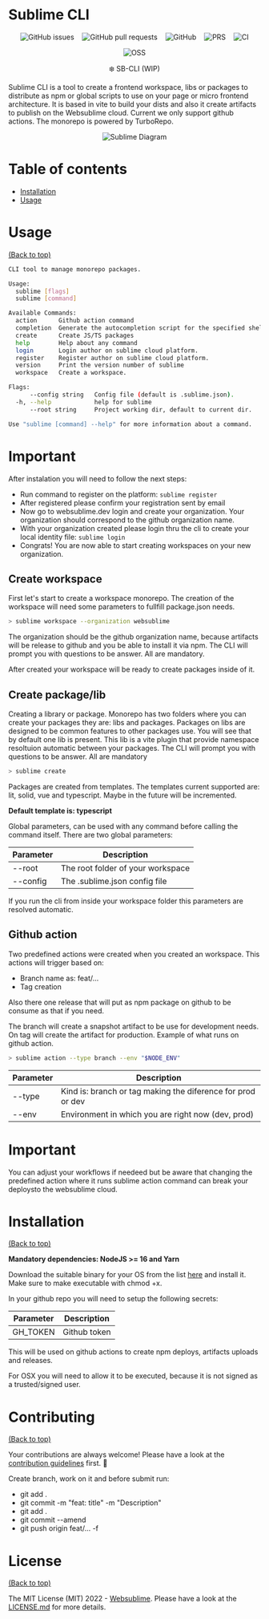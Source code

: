 # Sublime CLI

<p align="center">
  <img style="display: inline; margin: 0 6px" alt="GitHub issues" src="https://img.shields.io/github/issues/websublime/sublime-cli?style=flat-square">
  <img style="display: inline; margin: 0 6px" alt="GitHub pull requests" src="https://img.shields.io/github/issues-pr/websublime/sublime-cli?style=flat-square">
  <img style="display: inline; margin: 0 6px" alt="GitHub" src="https://img.shields.io/github/license/websublime/sublime-cli?style=flat-square">
  <img style="display: inline; margin: 0 6px" alt="PRS" src="https://img.shields.io/badge/PRs-welcome-brightgreen.svg?style=flat-square">
  <img style="display: inline; margin: 0 6px" alt="CI" src="https://github.com/websublime/sublime-cli/actions/workflows/release.yml/badge.svg?branch=main">
</p>

<p align="center">
  <img style="display: inline; margin: 0 6px" alt="OSS" src="https://forthebadge.com/images/badges/open-source.svg">
</p>

<p align="center">❄️ SB-CLI (WIP)</p>

Sublime CLI is a tool to create a frontend workspace, libs or packages to distribute as npm or global scripts to use on your page or micro frontend architecture. It is based in vite to build your dists and also it create artifacts to publish on the Websublime cloud. Current we only support github actions. The monorepo is powered by TurboRepo.

<p align="center">
  <img style="display: inline; margin: 0 6px" alt="Sublime Diagram" src="https://user-images.githubusercontent.com/495720/181646023-0828bee5-0ed9-4938-b558-b3b6f723d135.jpeg">
</p>

# Table of contents

- [Installation](#installation)
- [Usage](#usage)

# Usage

[(Back to top)](#table-of-contents)

```bash
CLI tool to manage monorepo packages.

Usage:
  sublime [flags]
  sublime [command]

Available Commands:
  action      Github action command
  completion  Generate the autocompletion script for the specified shell
  create      Create JS/TS packages
  help        Help about any command
  login       Login author on sublime cloud platform.
  register    Register author on sublime cloud platform.
  version     Print the version number of sublime
  workspace   Create a workspace.

Flags:
      --config string   Config file (default is .sublime.json).
  -h, --help            help for sublime
      --root string     Project working dir, default to current dir.

Use "sublime [command] --help" for more information about a command.
```

# Important

After instalation you will need to follow the next steps:

- Run command to register on the platform: ```sublime register```
- After registered please confirm your registration sent by email
- Now go to websublime.dev login and create your organization. Your organization should correspond to the github organization name.
- With your organization created please login thru the cli to create your local identity file: ```sublime login```
- Congrats! You are now able to start creating workspaces on your new organization.

## Create workspace

First let's start to create a workspace monorepo. The creation of the workspace will need some parameters to fullfill package.json needs.

```bash
> sublime workspace --organization websublime
```

The organization should be the github organization name, because artifacts will be release to github and you be able to install it via npm.
The CLI will prompt you with questions to be answer. All are mandatory.

After created your workspace will be ready to create packages inside of it.

## Create package/lib

Creating a library or package. Monorepo has two folders where you can create your packages they are: libs and packages. Packages on libs are designed to be common features to other packages use. You will see that by default one lib is present. This lib is a vite plugin that provide namespace resoltuion automatic between your packages. The CLI will prompt you with questions to be answer. All are mandatory

```bash
> sublime create
```

Packages are created from templates. The templates current supported are: lit, solid, vue and typescript. Maybe in the future will be incremented.

**Default template is: typescript**

Global parameters, can be used with any command before calling the command itself. There are two global parameters:

| Parameter | Description |
|---|---|
| --root | The root folder of your workspace |
| --config | The .sublime.json config file |

If you run the cli from inside your workspace folder this parameters are resolved automatic.

## Github action

Two predefined actions were created when you created an workspace. This actions will trigger based on:
- Branch name as: feat/...
- Tag creation

Also there one release that will put as npm package on github to be consume as that if you need.

The branch will create a snapshot artifact to be use for development needs. On tag will create the artifact for production.
Example of what runs on github action.

```bash
> sublime action --type branch --env "$NODE_ENV"
```

| Parameter | Description |
|---|---|
| --type | Kind is: branch or tag making the diference for prod or dev |
| --env | Environment in which you are right now (dev, prod) |

# Important

You can adjust your workflows if needeed but be aware that changing the predefined action where it runs sublime action command can break your deploysto the websublime cloud.

# Installation

[(Back to top)](#table-of-contents)

**Mandatory dependencies: NodeJS >= 16 and Yarn**

Download the suitable binary for your OS from the list [here](https://github.com/websublime/sublime-cli/releases) and install it. Make sure to make executable with chmod +x.

In your github repo you will need to setup the following secrets:

| Parameter | Description |
|---|---|
| GH_TOKEN | Github token |

This will be used on github actions to create npm deploys, artifacts uploads and releases.

For OSX you will need to allow it to be executed, because it is not signed as a trusted/signed user.

# Contributing

[(Back to top)](#table-of-contents)

Your contributions are always welcome! Please have a look at the [contribution guidelines](CONTRIBUTING.md) first. :tada:

Create branch, work on it and before submit run:
  - git add .
  - git commit -m "feat: title" -m "Description"
  - git add .
  - git commit --amend
  - git push origin feat/... -f

# License

[(Back to top)](#table-of-contents)


The MIT License (MIT) 2022 - [Websublime](https://github.com/websublime/). Please have a look at the [LICENSE.md](LICENSE.md) for more details.

